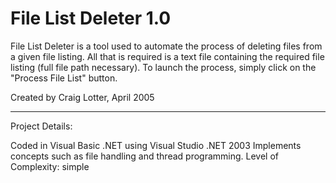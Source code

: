 File List Deleter 1.0
=====================

File List Deleter is a tool used to automate the process of deleting files from a given file listing. All that is required is a text file containing the required file listing (full file path necessary). To launch the process, simply click on the "Process File List" button.

Created by Craig Lotter, April 2005

*********************************

Project Details:

Coded in Visual Basic .NET using Visual Studio .NET 2003
Implements concepts such as file handling and thread programming.
Level of Complexity: simple
